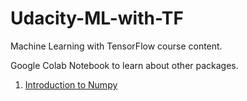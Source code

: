 # Udacity-ML-with-TF
Machine Learning with TensorFlow course content.

Google Colab Notebook to learn about other packages.

1. [Introduction to Numpy](https://colab.research.google.com/drive/1lKv79ndCSXHdJ0FqoEzCwQH7UlegrsMx?usp=sharing) 
